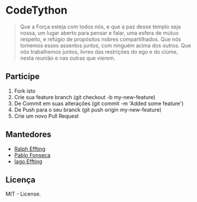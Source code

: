 # CodeTython
>Que a Força esteja com todos nós, e que a paz desse templo seja nossa, um lugar aberto para pensar e falar, uma esfera de mútuo respeito, e refúgio de propósitos nobres compartilhados. Que nós tomemos esses assentos juntos, com ninguém acima dos outros. Que nós trabalhemos juntos, livres das restrições do ego e do ciúme, nesta reunião e nas outras que vierem.

## Participe
1. Fork isto
2. Crie sua feature branch (git checkout -b my-new-feature)
3. De Commit em suas alterações (git commit -m 'Added some feature')
4. De Push para o seu branck (git push origin my-new-feature)
5. Crie um novo Pull Request

## Mantedores
*  [Ralph Effting](https://github.com/ralfting)
*  [Pablo Fonseca](https://github.com/pablobfonseca)
*  [Iago Effting](https://github.com/iagoEffting)

## Licença
MIT - License.
